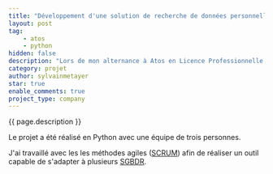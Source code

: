 ```yaml
---
title: "Développement d'une solution de recherche de données personnelles"
layout: post
tag: 
    - atos
    - python
hidden: false
description: "Lors de mon alternance à Atos en Licence Professionnelle DAWIN, j'ai eu l'occasion de développer la première version d'un outil de recherche de données personnelles dans le cadre du [GDPR](https://eugdpr.org/) (General Data Protection Regulation)"
category: projet
author: sylvainmetayer
star: true
enable_comments: true
project_type: company
---
```


{{ page.description }}

Le projet a été réalisé en Python avec une équipe de trois personnes.

J'ai travaillé avec les les méthodes agiles ([SCRUM](https://fr.wikipedia.org/wiki/Scrum_(d%C3%A9veloppement))) afin de réaliser un outil capable de s'adapter à plusieurs [SGBDR](https://fr.wikipedia.org/wiki/Base_de_donn%C3%A9es_relationnelle).
